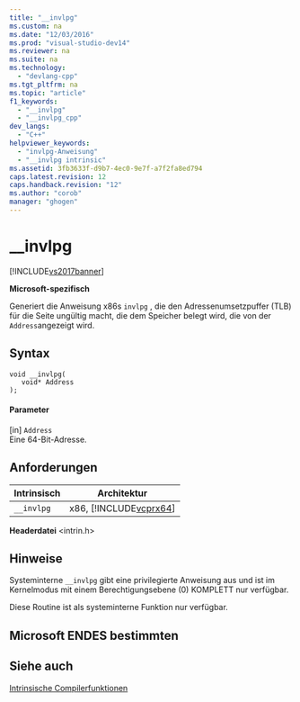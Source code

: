 ```yaml
---
title: "__invlpg"
ms.custom: na
ms.date: "12/03/2016"
ms.prod: "visual-studio-dev14"
ms.reviewer: na
ms.suite: na
ms.technology: 
  - "devlang-cpp"
ms.tgt_pltfrm: na
ms.topic: "article"
f1_keywords: 
  - "__invlpg"
  - "__invlpg_cpp"
dev_langs: 
  - "C++"
helpviewer_keywords: 
  - "invlpg-Anweisung"
  - "__invlpg intrinsic"
ms.assetid: 3fb3633f-d9b7-4ec0-9e7f-a7f2fa8ed794
caps.latest.revision: 12
caps.handback.revision: "12"
ms.author: "corob"
manager: "ghogen"
---
```

# __invlpg
[!INCLUDE[vs2017banner](../assembler/inline/includes/vs2017banner.md)]

**Microsoft\-spezifisch**  
  
 Generiert die Anweisung x86s `invlpg` , die den Adressenumsetzpuffer \(TLB\) für die Seite ungültig macht, die dem Speicher belegt wird, die von der `Address`angezeigt wird.  
  
## Syntax  
  
```  
void __invlpg(  
   void* Address  
);  
```  
  
#### Parameter  
 \[in\]    `Address`  
 Eine 64\-Bit\-Adresse.  
  
## Anforderungen  
  
|Intrinsisch|Architektur|  
|-----------------|-----------------|  
|`__invlpg`|x86, [!INCLUDE[vcprx64](../assembler/inline/includes/vcprx64_md.md)]|  
  
 **Headerdatei** \<intrin.h\>  
  
## Hinweise  
 Systeminterne `__invlpg` gibt eine privilegierte Anweisung aus und ist im Kernelmodus mit einem Berechtigungsebene \(0\) KOMPLETT nur verfügbar.  
  
 Diese Routine ist als systeminterne Funktion nur verfügbar.  
  
## Microsoft ENDES bestimmten  
  
## Siehe auch  
 [Intrinsische Compilerfunktionen](../intrinsics/compiler-intrinsics.md)